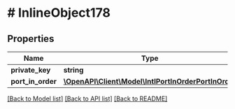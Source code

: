 # # InlineObject178

## Properties

Name | Type | Description | Notes
------------ | ------------- | ------------- | -------------
**private_key** | **string** |  | [optional]
**port_in_order** | [**\OpenAPI\Client\Model\IntlPortInOrderPortInOrder**](IntlPortInOrderPortInOrder.md) |  | [optional]

[[Back to Model list]](../../README.md#models) [[Back to API list]](../../README.md#endpoints) [[Back to README]](../../README.md)
